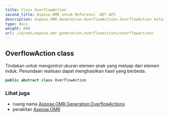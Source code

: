 ```yaml
---
title: Class OverflowAction
second_title: Aspose.OMR untuk Referensi .NET API
description: Aspose.OMR.Generation.OverflowActions.OverflowAction kelas. Tindakan untuk mengontrol ukuran elemen anak yang meluap dari elemen induk. Penundaan realisasi dapat menghasilkan hasil yang berbeda.
type: docs
weight: 680
url: /id/net/aspose.omr.generation.overflowactions/overflowaction/
---
```

## OverflowAction class

Tindakan untuk mengontrol ukuran elemen anak yang meluap dari elemen induk. Penundaan realisasi dapat menghasilkan hasil yang berbeda.

```csharp
public abstract class OverflowAction
```

### Lihat juga

* ruang nama [Aspose.OMR.Generation.OverflowActions](../../aspose.omr.generation.overflowactions/)
* perakitan [Aspose.OMR](../../)


